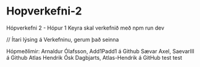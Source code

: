 # Hopverkefni-2
Hópverkefni 2 - Hópur 1
Keyra skal verkefnið með npm run dev

// Ítari lýsing á Verkefninu, gerum það seinna

Hópmeðlimir: 
Arnaldur Ólafsson, Add1Padd1 á Github
Sævar Axel, SaevarIII á Github
Atlas Hendrik Ósk Dagbjarts, Atlas-Hendrik á GitHub
test test
